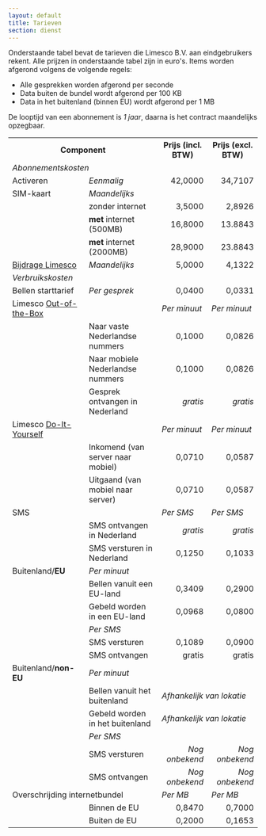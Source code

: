 ```yaml
---
layout: default
title: Tarieven
section: dienst
---
```

Onderstaande tabel bevat de tarieven die Limesco B.V. aan eindgebruikers rekent. Alle prijzen in onderstaande tabel zijn in euro's. Items worden afgerond volgens de volgende regels:
* Alle gesprekken worden afgerond per seconde
* Data buiten de bundel wordt afgerond per 100 KB
* Data in het buitenland (binnen EU) wordt afgerond per 1 MB

De looptijd van een abonnement is <em>1 jaar</em>, daarna is het contract
maandelijks opzegbaar.

<table class="table table-condensed">
<tr>
    <th colspan="2">Component</th>
    <th>Prijs (incl. BTW)</th>
    <th>Prijs (excl. BTW)</th>
</tr>
<tr>
    <td colspan="4"><em>Abonnementskosten</em></td>
</tr>
<tr>
    <td>Activeren</td>
    <td><em>Eenmalig</em></td>
    <td style="text-align:right">42,0000</td>
    <td style="text-align:right">34,7107</td>
</tr>
<tr>
    <td>SIM-kaart</td>
    <td><em>Maandelijks</em></td>
    <td colspan="2">&nbsp;</td>
</tr>
<tr>
    <td>&nbsp;</td>
    <td>zonder internet</td>
    <td style="text-align:right">3,5000</td>
    <td style="text-align:right">2,8926</td>
</tr>
<tr>
    <td>&nbsp;</td>
    <td><strong>met</strong> internet (500MB)</td>
    <td style="text-align:right">16,8000</td>
    <td style="text-align:right">13.8843</td>
</tr>
<tr>
    <td>&nbsp;</td>
    <td><strong>met</strong> internet (2000MB)</td>
    <td style="text-align:right">28,9000</td>
    <td style="text-align:right">23.8843</td>
</tr>

<tr>
    <td><a href="/dienst/liquid-pricing.html">Bijdrage Limesco</a></td>
    <td><em>Maandelijks</em></td>
    <td style="text-align:right">5,0000</td>
    <td style="text-align:right">4,1322</td>
</tr>

<tr>
    <td colspan="2"><em>Verbruikskosten</em></td>
    <td colspan="2">&nbsp;</td>
</tr>

<tr>
    <td>Bellen starttarief</td>
    <td><em>Per gesprek</em></td>
    <td style="text-align:right">0,0400</td>
    <td style="text-align:right">0,0331</td>
</tr>
<tr>
    <td>Limesco <a href="/dienst/out-of-the-box.html">Out-of-the-Box</a></td>
    <td>&nbsp;</td>
    <td><em>Per minuut</em></td>
    <td><em>Per minuut</em></td>
</tr>

<tr>
    <td>&nbsp;</td>
    <td>Naar vaste Nederlandse nummers</td>
    <td style="text-align:right">0,1000</td>
    <td style="text-align:right">0,0826</td>
</tr>
<tr>
    <td>&nbsp;</td>
    <td>Naar mobiele Nederlandse nummers</td>
    <td style="text-align:right">0,1000</td>
    <td style="text-align:right">0,0826</td>
</tr>
<tr>
    <td>&nbsp;</td>
    <td>Gesprek ontvangen in Nederland</td>
    <td style="text-align:right"><em>gratis</em></td>
    <td style="text-align:right"><em>gratis</em></td>
</tr>
<tr>
    <td>Limesco <a href="/dienst/do-it-yourself.html">Do-It-Yourself</a></td>
    <td>&nbsp;</td>
    <td><em>Per minuut</em></td>
    <td><em>Per minuut</em></td>
</tr>

<tr>
    <td>&nbsp;</td>
    <td>Inkomend (van server naar mobiel)</td>
    <td style="text-align:right">0,0710</td>
    <td style="text-align:right">0,0587</td>
</tr>
<tr>
    <td>&nbsp;</td>
    <td>Uitgaand (van mobiel naar server)</td>
    <td style="text-align:right">0,0710</td>
    <td style="text-align:right">0,0587</td>
</tr>

<tr>
    <td>SMS</td>
    <td>&nbsp;</td>
    <td><em>Per SMS</em></td>
    <td><em>Per SMS</em></td>
</tr>
<tr>
    <td>&nbsp;</td>
    <td>SMS ontvangen in Nederland</td>
    <td style="text-align:right"><em>gratis</em></td>
    <td style="text-align:right"><em>gratis</em></td>
</tr>
<tr>
    <td>&nbsp;</td>
    <td>SMS versturen in Nederland</td>
    <td style="text-align:right">0,1250</td>
    <td style="text-align:right">0,1033</td>
</tr>

<tr>
    <td>Buitenland/<strong>EU</strong></td>
    <td><em>Per minuut</em></td>
    <td colspan="2">&nbsp;</td>
</tr>
<tr>
    <td>&nbsp;</td>
    <td>Bellen vanuit een EU-land</td>
    <td style="text-align:right">0,3409</td>
    <td style="text-align:right">0,2900</td>
</tr>
<tr>
    <td>&nbsp;</td>
    <td>Gebeld worden in een EU-land</td>
    <td style="text-align:right">0,0968</td>
    <td style="text-align:right">0,0800</td>
</tr>

<tr>
    <td>&nbsp;</td>
    <td><em>Per SMS</em></td>
    <td colspan="2">&nbsp;</td>
</tr>
<tr>
    <td>&nbsp;</td>
    <td>SMS versturen</td>
    <td style="text-align:right">0,1089</td>
    <td style="text-align:right">0,0900</td>
</tr>
<tr>
    <td>&nbsp;</td>
    <td>SMS ontvangen</td>
    <td style="text-align:right">gratis</td>
    <td style="text-align:right">gratis</td>
</tr>
<tr>
    <td>Buitenland/<strong>non-EU</strong></td>
    <td><em>Per minuut</em></td>
    <td colspan="2">&nbsp;</td>
</tr>
<tr>
    <td>&nbsp;</td>
    <td>Bellen vanuit het buitenland</td>
    <td colspan="2"><em>Afhankelijk van lokatie</em></td>
</tr>
<tr>
    <td>&nbsp;</td>
    <td>Gebeld worden in het buitenland</td>
    <td colspan="2"><em>Afhankelijk van lokatie</em></td>
</tr>
<tr>
    <td>&nbsp;</td>
    <td><em>Per SMS</em></td>
    <td colspan="2">&nbsp;</td>
</tr>
<tr>
    <td>&nbsp;</td>
    <td>SMS versturen</td>
    <td style="text-align:right"><em>Nog onbekend</em></td>
    <td style="text-align:right"><em>Nog onbekend</em></td>
</tr>
<tr>
    <td>&nbsp;</td>
    <td>SMS ontvangen</td>
    <td style="text-align:right"><em>Nog onbekend</em></td>
    <td style="text-align:right"><em>Nog onbekend</em></td>
</tr>

<tr>
    <td colspan="2">Overschrijding internetbundel</td>
    <td><em>Per MB</em></td>
    <td><em>Per MB</em></td>
</tr>
<tr>
    <td>&nbsp;</td>
    <td>Binnen de EU</td>
    <td style="text-align:right">0,8470</td>
    <td style="text-align:right">0,7000</td>
</tr>
<tr>
    <td>&nbsp;</td>
    <td>Buiten de EU</td>
    <td style="text-align:right">0,2000</td>
    <td style="text-align:right">0,1653</td>
</tr>
</table>
